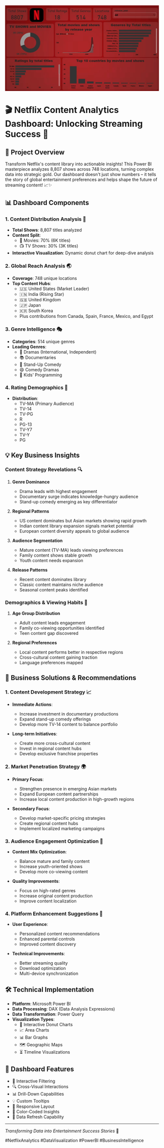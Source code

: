 ![netflixdashboard Logo](./netflixdashboard.jpg)


# 🎬 Netflix Content Analytics Dashboard: Unlocking Streaming Success 🚀

## 🌟 Project Overview
Transform Netflix's content library into actionable insights! This Power BI masterpiece analyzes 8,807 shows across 748 locations, turning complex data into strategic gold. Our dashboard doesn't just show numbers – it tells the story of global entertainment preferences and helps shape the future of streaming content! 📈✨

## 📊 Dashboard Components

### 1. Content Distribution Analysis 🎯
- **Total Shows**: 8,807 titles analyzed
- **Content Split**: 
  - 🎥 Movies: 70% (6K titles)
  - 📺 TV Shows: 30% (3K titles)
- **Interactive Visualization**: Dynamic donut chart for deep-dive analysis

### 2. Global Reach Analysis 🌏
- **Coverage**: 748 unique locations
- **Top Content Hubs**:
  - 🇺🇸 United States (Market Leader)
  - 🇮🇳 India (Rising Star)
  - 🇬🇧 United Kingdom
  - 🇯🇵 Japan
  - 🇰🇷 South Korea
  - Plus contributions from Canada, Spain, France, Mexico, and Egypt

### 3. Genre Intelligence 🎭
- **Categories**: 514 unique genres
- **Leading Genres**:
  - 🎪 Dramas (International, Independent)
  - 📚 Documentaries
  - 🎤 Stand-Up Comedy
  - 😄 Comedy Dramas
  - 👶 Kids' Programming

### 4. Rating Demographics 🎯
- **Distribution**:
  - TV-MA (Primary Audience)
  - TV-14
  - TV-PG
  - R
  - PG-13
  - TV-Y7
  - TV-Y
  - PG

## 💡 Key Business Insights

### Content Strategy Revelations 🔍
1. **Genre Dominance**
   - Drama leads with highest engagement
   - Documentary surge indicates knowledge-hungry audience
   - Stand-up comedy emerging as key differentiator

2. **Regional Patterns**
   - US content dominates but Asian markets showing rapid growth
   - Indian content library expansion signals market potential
   - European content diversity appeals to global audience

3. **Audience Segmentation**
   - Mature content (TV-MA) leads viewing preferences
   - Family content shows stable growth
   - Youth content needs expansion

4. **Release Patterns**
   - Recent content dominates library
   - Classic content maintains niche audience
   - Seasonal content peaks identified

### Demographics & Viewing Habits 👥
1. **Age Group Distribution**
   - Adult content leads engagement
   - Family co-viewing opportunities identified
   - Teen content gap discovered

2. **Regional Preferences**
   - Local content performs better in respective regions
   - Cross-cultural content gaining traction
   - Language preferences mapped

## 🎯 Business Solutions & Recommendations

### 1. Content Development Strategy 📈
- **Immediate Actions**:
  - Increase investment in documentary productions
  - Expand stand-up comedy offerings
  - Develop more TV-14 content to balance portfolio

- **Long-term Initiatives**:
  - Create more cross-cultural content
  - Invest in regional content hubs
  - Develop exclusive franchise properties

### 2. Market Penetration Strategy 🌍
- **Primary Focus**:
  - Strengthen presence in emerging Asian markets
  - Expand European content partnerships
  - Increase local content production in high-growth regions

- **Secondary Focus**:
  - Develop market-specific pricing strategies
  - Create regional content hubs
  - Implement localized marketing campaigns

### 3. Audience Engagement Optimization 🎯
- **Content Mix Optimization**:
  - Balance mature and family content
  - Increase youth-oriented shows
  - Develop more co-viewing content

- **Quality Improvements**:
  - Focus on high-rated genres
  - Increase original content production
  - Improve content localization

### 4. Platform Enhancement Suggestions 🚀
- **User Experience**:
  - Personalized content recommendations
  - Enhanced parental controls
  - Improved content discovery

- **Technical Improvements**:
  - Better streaming quality
  - Download optimization
  - Multi-device synchronization

## 🛠️ Technical Implementation
- **Platform**: Microsoft Power BI
- **Data Processing**: DAX (Data Analysis Expressions)
- **Data Transformation**: Power Query
- **Visualization Types**: 
  - 🍩 Interactive Donut Charts
  - 📈 Area Charts
  - 📊 Bar Graphs
  - 🗺️ Geographic Maps
  - ⏳ Timeline Visualizations

## 💫 Dashboard Features
- 🔄 Interactive Filtering
- 🔍 Cross-Visual Interactions
- 📊 Drill-Down Capabilities
- 💡 Custom Tooltips
- 📱 Responsive Layout
- 🎨 Color-Coded Insights
- 🔄 Data Refresh Capability

---
*Transforming Data into Entertainment Success Stories* 🌟

#NetflixAnalytics #DataVisualization #PowerBI #BusinessIntelligence
